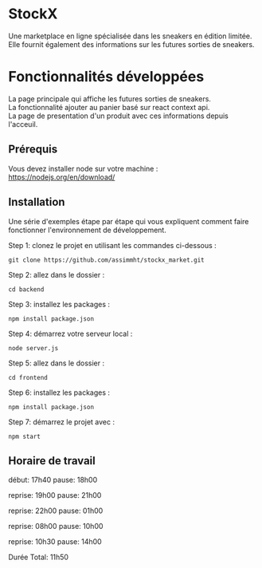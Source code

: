 # StockX
Une marketplace en ligne spécialisée dans les sneakers en édition limitée. Elle fournit également des informations sur les futures sorties de sneakers.

# Fonctionnalités développées
La page principale qui affiche les futures sorties de sneakers.<br/>
La fonctionnalité ajouter au panier basé sur react context api.<br/>
La page de presentation d'un produit avec ces informations depuis l'acceuil.<br/>

## Prérequis
Vous devez installer node sur votre machine : https://nodejs.org/en/download/

## Installation
Une série d'exemples étape par étape qui vous expliquent comment faire fonctionner l'environnement de développement.

Step 1: clonez le projet en utilisant les commandes ci-dessous :
```
git clone https://github.com/assimmht/stockx_market.git
```
Step 2: allez dans le dossier :
```
cd backend
```
Step 3:  installez les packages :
```
npm install package.json
```
Step 4: démarrez votre serveur local :
```
node server.js
```

Step 5: allez dans le dossier :
```
cd frontend
```

Step 6:  installez les packages :
```
npm install package.json
```

Step 7: démarrez le projet avec :
```
npm start
```

## Horaire de travail

début: 17h40
pause: 18h00

reprise: 19h00
pause: 21h00

reprise: 22h00
pause: 01h00

reprise: 08h00
pause: 10h00

reprise: 10h30
pause: 14h00

Durée Total: 11h50
